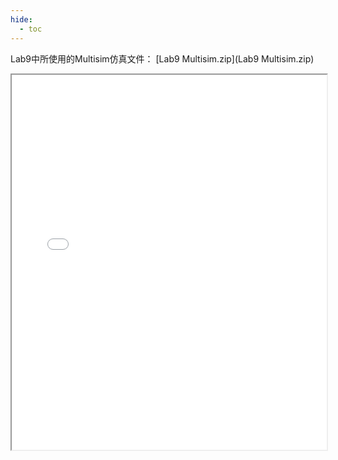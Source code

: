 ```yaml
---
hide:
  - toc
---
```

Lab9中所使用的Multisim仿真文件： [Lab9 Multisim.zip](Lab9 Multisim.zip) 
<iframe src="../Lab9.pdf" width="100%" height="600px"></iframe>